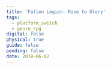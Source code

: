 ```yaml
---
title: 'Fallen Legion: Rise to Glory'
tags:
  - platform_switch
  - genre_rpg
digital: false
physical: true
guide: false
pending: false
date: 2018-06-02
---
```

